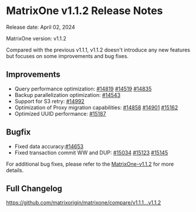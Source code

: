 # **MatrixOne v1.1.2 Release Notes**

Release date: April 02, 2024

MatrixOne version: v1.1.2

Compared with the previous v1.1.1, v1.1.2 doesn't introduce any new features but focuses on some improvements and bug fixes.

## Improvements

- Query performance optimization: [#14819](https://github.com/matrixorigin/matrixone/pull/14819) [#14519](https://github.com/matrixorigin/matrixone/pull/14519) [#14835](https://github.com/matrixorigin/matrixone/pull/14835)
- Backup parallelization optimization: [#14543](https://github.com/matrixorigin/matrixone/pull/14543)
- Support for S3 retry: [#14992](https://github.com/matrixorigin/matrixone/pull/14992)
- Optimization of Proxy migration capabilities: [#14858](https://github.com/matrixorigin/matrixone/pull/14858) [#14901](https://github.com/matrixorigin/matrixone/pull/14901) [#15162](https://github.com/matrixorigin/matrixone/pull/15162)
- Optimized UUID performance: [#15187](https://github.com/matrixorigin/matrixone/pull/15187)

## Bugfix

- Fixed data accuracy:[#14653](https://github.com/matrixorigin/matrixone/pull/14653)  
- Fixed transaction commit WW and DUP: [#15034](https://github.com/matrixorigin/matrixone/pull/15034) [#15123](https://github.com/matrixorigin/matrixone/pull/15123) [#15145](https://github.com/matrixorigin/matrixone/pull/15145)

For additional bug fixes, please refer to the [MatrixOne-v1.1.2](https://github.com/matrixorigin/matrixone/releases/tag/v1.1.2) for more details.

## Full Changelog

<https://github.com/matrixorigin/matrixone/compare/v1.1.1...v1.1.2>